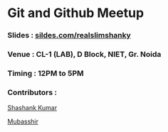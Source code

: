 # Git and Github Meetup

### Slides : [sildes.com/realslimshanky](https://slides.com/realslimshanky/gitandgithub)
### Venue : CL-1 (LAB), D Block, NIET, Gr. Noida
### Timing : 12PM to 5PM

### Contributors :

[Shashank Kumar](https://github.com/realslimshanky)

[Mubasshir](https://github.com/mubbi9455)
